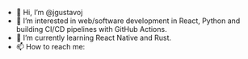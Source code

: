 - 👋 Hi, I’m @jgustavoj
- 👀 I’m interested in web/software development in React, Python and building CI/CD pipelines with GitHub Actions.
- 🌱 I’m currently learning React Native and Rust.
- 📫 How to reach me:


<!---
[<img src="https://user-images.githubusercontent.com/68017589/210603423-ff3c83cb-f47c-4d82-a87a-5b1598c7e721.png" width="25"/> 

(https://twitter.com/Gus_Jime) [📩](recruitment@gusj.dev)
-->

